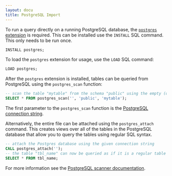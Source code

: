 ```yaml
---
layout: docu
title: PostgreSQL Import
---
```


To run a query directly on a running PostgreSQL database, the [`postgres` extension](../../extensions/postgres_scanner) is required.  This can be installed use the `INSTALL` SQL command. This only needs to be run once.

```sql
INSTALL postgres;
```

To load the `postgres` extension for usage, use the `LOAD` SQL command:

```sql
LOAD postgres;
```

After the `postgres` extension is installed, tables can be queried from PostgreSQL using the `postgres_scan` function:

```sql
-- scan the table "mytable" from the schema "public" using the empty (default) connection string
SELECT * FROM postgres_scan('', 'public', 'mytable');
```

The first parameter to the `postgres_scan` function is the [PostgreSQL connection string](https://www.postgresql.org/docs/current/libpq-connect.html#LIBPQ-CONNSTRING).

Alternatively, the entire file can be attached using the `postgres_attach` command. This creates views over all of the tables in the PostgreSQL database that allow you to query the tables using regular SQL syntax.

```sql
-- attach the Postgres database using the given connection string
CALL postgres_attach('');
-- the table "tbl_name" can now be queried as if it is a regular table
SELECT * FROM tbl_name;
```

For more information see the [PostgreSQL scanner documentation](../../extensions/postgres_scanner).
